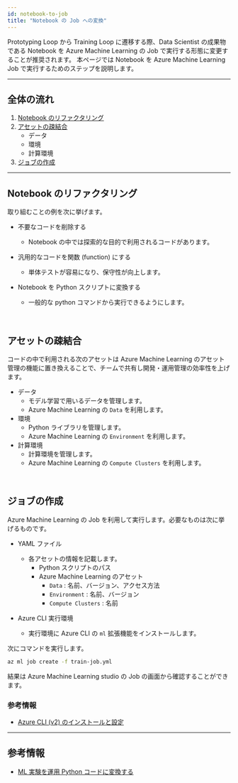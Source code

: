 ```yaml
---
id: notebook-to-job
title: "Notebook の Job への変換"
---
```


Prototyping Loop から Training Loop に遷移する際、Data Scientist の成果物である Notebook を Azure Machine Learning の Job で実行する形態に変更することが推奨されます。
本ページでは Notebook を Azure Machine Learning Job で実行するためのステップを説明します。


---

## 全体の流れ

1. [Notebook のリファクタリング](#notebook-のリファクタリング)
1. [アセットの疎結合](#アセットの疎結合)
    - データ   
    - 環境
    - 計算環境
1. [ジョブの作成](#ジョブの作成)

---

## Notebook のリファクタリング

取り組むことの例を次に挙げます。

- 不要なコードを削除する
    - Notebook の中では探索的な目的で利用されるコードがあります。

- 汎用的なコードを関数 (function) にする
    - 単体テストが容易になり、保守性が向上します。

- Notebook を Python スクリプトに変換する
    - 一般的な python コマンドから実行できるようにします。

<br/>

## アセットの疎結合

コードの中で利用される次のアセットは Azure Machine Learning のアセット管理の機能に置き換えることで、チームで共有し開発・運用管理の効率性を上げます。

- データ
    - モデル学習で用いるデータを管理します。
    - Azure Machine Learning の `Data` を利用します。
- 環境
    - Python ライブラリを管理します。
    - Azure Machine Learning の `Environment` を利用します。
- 計算環境
    - 計算環境を管理します。
    - Azure Machine Learning の `Compute Clusters` を利用します。

<br/>

## ジョブの作成

Azure Machine Learning の Job を利用して実行します。必要なものは次に挙げるものです。


- YAML ファイル
    - 各アセットの情報を記載します。
        - Python スクリプトのパス
        - Azure Machine Learning のアセット
            - `Data` : 名前、バージョン、アクセス方法
            - `Environment` : 名前、バージョン
            - `Compute Clusters` : 名前

- Azure CLI 実行環境
    - 実行環境に Azure CLI の `ml` 拡張機能をインストールします。

次にコマンドを実行します。


```bash
az ml job create -f train-job.yml
```


結果は Azure Machine Learning studio の Job の画面から確認することができます。


### 参考情報
- [Azure CLI (v2) のインストールと設定](https://learn.microsoft.com/ja-jp/azure/machine-learning/how-to-configure-cli?tabs=public)


---
## 参考情報
- [ML 実験を運用 Python コードに変換する](https://learn.microsoft.com/ja-jp/azure/machine-learning/v1/how-to-convert-ml-experiment-to-production#create-unit-tests-for-each-python-file)